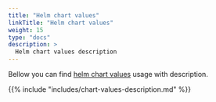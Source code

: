 ```yaml
---
title: "Helm chart values"
linkTitle: "Helm chart values"
weight: 15
type: "docs"
description: >
  Helm chart values description
---
```


Bellow you can find [helm chart values](https://github.com/nickytd/kubernetes-logging-helm/blob/main/chart/values.yaml) usage with description.

{{% include "includes/chart-values-description.md" %}}

